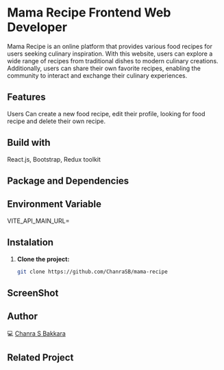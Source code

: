 # Mama Recipe Frontend Web Developer
Mama Recipe is an online platform that provides various food recipes for users seeking culinary inspiration. With this website, users can explore a wide range of recipes from traditional dishes to modern culinary creations. Additionally, users can share their own favorite recipes, enabling the community to interact and exchange their culinary experiences.

## Features
Users Can create a new food recipe, edit their profile, looking for food recipe and delete their own recipe.

## Build with
React.js, Bootstrap, Redux toolkit

## Package and Dependencies

## Environment Variable
VITE_API_MAIN_URL=

## Instalation
1. **Clone the project:**
   ```sh
   git clone https://github.com/ChanraSB/mama-recipe


## ScreenShot

## Author
💻 [Chanra S Bakkara](https://github.com/ChanraSB)

## Related Project



